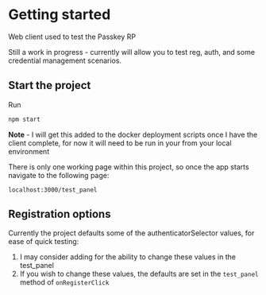 # Getting started

Web client used to test the Passkey RP

Still a work in progress - currently will allow you to test reg, auth, and some credential management scenarios.

## Start the project

Run

```bash
npm start
```

**Note** - I will get this added to the docker deployment scripts once I have the client complete, for now it will need to be run in your from your local environment

There is only one working page within this project, so once the app starts navigate to the following page:

```
localhost:3000/test_panel
```

## Registration options

Currently the project defaults some of the authenticatorSelector values, for ease of quick testing:

1. I may consider adding for the ability to change these values in the test_panel
2. If you wish to change these values, the defaults are set in the `test_panel` method of `onRegisterClick`
